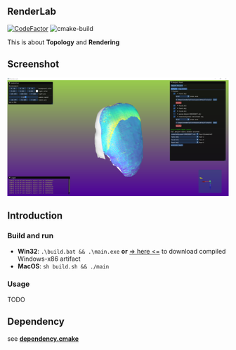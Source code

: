 ## RenderLab

[![CodeFactor](https://www.codefactor.io/repository/github/hx-w/renderlab/badge?s=b4657c0436a3b87a49f53abbc5eb664fd9b0bb6d)](https://www.codefactor.io/repository/github/hx-w/renderlab)
![cmake-build](https://github.com/hx-w/RenderLab/workflows/cmake-build/badge.svg)


This is about **Topology** and **Rendering**

## Screenshot

![screenshot](docs/img/screenshot-1.png)

## Introduction

### Build and run

- **Win32**: `.\build.bat && .\main.exe` **or**  [=> here <=](https://github.com/hx-w/RenderLab/actions) to download compiled Windows-x86 artifact
- **MacOS**: `sh build.sh && ./main`

### Usage

TODO

## Dependency

see [**dependency.cmake**]("./cmake/dependency.cmake")

